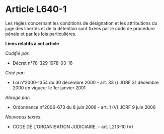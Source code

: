 # Article L640-1

Les règles concernant les conditions de désignation et les attributions du juge des libertés et de la détention sont fixées
par le code de procédure pénale et par les lois particulières.

**Liens relatifs à cet article**

_Codifié par_:

  - Décret n°78-329 1978-03-16

_Créé par_:

  - Loi n°2000-1354 du 30 décembre 2000 - art. 33 () JORF 31 décembre 2000 en vigueur le 1er janvier 2001

_Abrogé par_:

  - Ordonnance n°2006-673 du 8 juin 2006 - art. 1 (V) JORF 9 juin 2006

_Nouveaux textes_:

  - CODE DE L'ORGANISATION JUDICIAIRE. - art. L213-10 (V)

